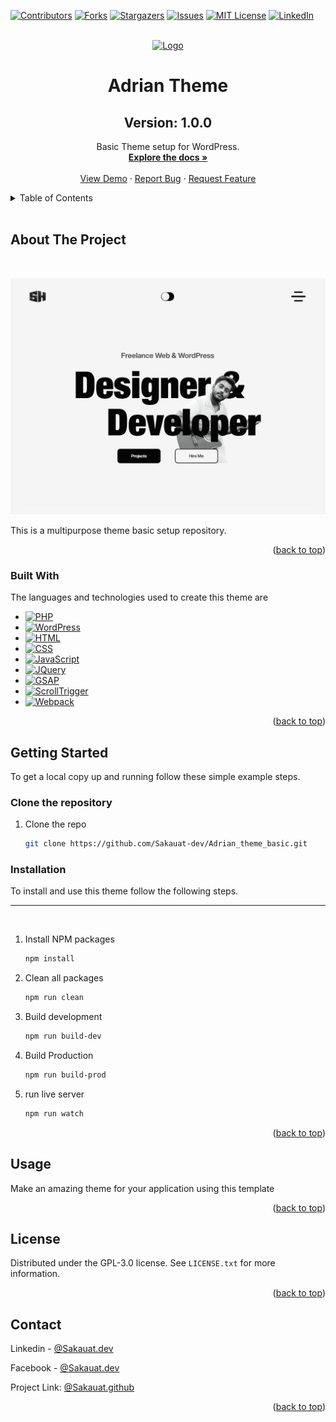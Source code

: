 <!--Adding Back to top button-->

<a id="readme-top" name="readme-top"></a>

[![Contributors][contributors-shield]][contributors-url]
[![Forks][forks-shield]][forks-url]
[![Stargazers][stars-shield]][stars-url]
[![Issues][issues-shield]][issues-url]
[![MIT License][license-shield]][license-url]
[![LinkedIn][linkedin-shield]][linkedin-url]

<!-- PROJECT LOGO -->
<br />
<div align="center">
  <a href="#">
    <img src="favicon.ico" alt="Logo" width="80" height="80">
  </a>

  <h1 align="center">Adrian Theme</h1>
  <h2 align="center">Version: 1.0.0</h2>

  <p align="center">
    Basic Theme setup for WordPress.
    <br />
    <a href="#"><strong>Explore the docs »</strong></a>
    <br />
    <br />
    <a href="">View Demo</a>
    ·
    <a href="">Report Bug</a>
    ·
    <a href="">Request Feature</a>
  </p>
</div>

<!-- TABLE OF CONTENTS -->
<details>
  <summary>Table of Contents</summary>
  <ol>
    <li>
      <a href="#about-the-project">About The Project</a>
      <ul>
        <li><a href="#built-with">Built With</a></li>
      </ul>
    </li>
    <li>
      <a href="#getting-started">Getting Started</a>
      <ul>        
        <li><a href="#installation">Installation</a></li>
      </ul>
    </li>
    <li><a href="#usage">Usage</a></li>    
    <li><a href="#license">License</a></li>
    <li><a href="#contact">Contact</a></li>    
  </ol>
</details>
<br/>

<!-- ABOUT THE PROJECT -->

## About The Project

<br/>

![Product Name Screen Shot][product-screenshot]

This is a multipurpose theme basic setup repository.

<p align="right">(<a href="#readme-top">back to top</a>)</p>

### Built With

The languages and technologies used to create this theme are

- [![PHP][PHP]][php-url]
- [![WordPress][WordPress]][WordPress-url]
- [![HTML][HTML]][HTML-url]
- [![CSS][CSS]][CSS-url]
- [![JavaScript][JavaScript]][JavaScript-url]
- [![JQuery][JQuery.com]][JQuery-url]
- [![GSAP][GSAP.com]][GSAP-url]
- [![ScrollTrigger][ScrollTrigger.com]][ScrollTrigger-url]
- [![Webpack][webpack.com]][webpack-url]

<p align="right">(<a href="#readme-top">back to top</a>)</p>

<!-- GETTING STARTED -->

## Getting Started

To get a local copy up and running follow these simple example steps.

### Clone the repository

1. Clone the repo
   ```sh
   git clone https://github.com/Sakauat-dev/Adrian_theme_basic.git
   ```

### Installation

To install and use this theme follow the following steps.

<hr/>
<br/>

1. Install NPM packages
   ```sh
   npm install
   ```
2. Clean all packages
   ```sh
   npm run clean
   ```
3. Build development
   ```sh
   npm run build-dev
   ```
4. Build Production
   ```sh
   npm run build-prod
   ```
5. run live server
   ```sh
   npm run watch
   ```

<p align="right">(<a href="#readme-top">back to top</a>)</p>

<!-- USAGE EXAMPLES -->

## Usage

Make an amazing theme for your application using this template

<p align="right">(<a href="#readme-top">back to top</a>)</p>

## License

Distributed under the GPL-3.0 license. See `LICENSE.txt` for more information.

<p align="right">(<a href="#readme-top">back to top</a>)</p>

<!-- CONTACT -->

## Contact

Linkedin - [@Sakauat.dev](https://www.linkedin.com/in/sakauat-hossen-58853a25b/)

Facebook - [@Sakauat.dev](https://www.facebook.com/sakauat.dev/)

Project Link: [@Sakauat.github](https://github.com/Sakauat-dev/Adrian_theme_basic)

<p align="right">(<a href="#readme-top">back to top</a>)</p>

<!-- MARKDOWN LINKS & IMAGES -->
<!-- https://www.markdownguide.org/basic-syntax/#reference-style-links -->

[contributors-shield]: https://img.shields.io/github/contributors/Sakauat-dev/Adrian_theme_basic.svg?style=for-the-badge
[contributors-url]: https://github.com/Sakauat-dev/Adrian_theme_basic/graphs/contributors
[forks-shield]: https://img.shields.io/github/forks/Sakauat-dev/Adrian_theme_basic.svg?style=for-the-badge
[forks-url]: https://github.com/Sakauat-dev/Adrian_theme_basic/network/members
[stars-shield]: https://img.shields.io/github/stars/Sakauat-dev/Adrian_theme_basic.svg?style=for-the-badge
[stars-url]: https://github.com/Sakauat-dev/Adrian_theme_basic/stargazers
[issues-shield]: https://img.shields.io/github/issues/Sakauat-dev/Adrian_theme_basic.svg?style=for-the-badge
[issues-url]: https://github.com/Sakauat-dev/Adrian_theme_basic/issues
[license-shield]: https://img.shields.io/github/license/Sakauat-dev/Adrian_theme_basic.svg?style=for-the-badge
[license-url]: https://github.com/Sakauat-dev/Adrian_theme_basic/blob/master/LICENSE.txt
[linkedin-shield]: https://img.shields.io/badge/-LinkedIn-black.svg?style=for-the-badge&logo=linkedin&colorB=555
[linkedin-url]: https://www.linkedin.com/in/sakauat-hossen-58853a25b/
[product-screenshot]: screenshot.png

<!-- technologies -->

[PHP]: https://img.shields.io/badge/-php-777BB3?style=for-the-badge&logo=php&logoColor=white
[php-url]: https://www.php.net/
[WordPress]: https://img.shields.io/badge/-WordPress-eeeeee?style=for-the-badge&logo=WordPress&logoColor=black
[WordPress-url]: https://wordpress.org/
[HTML]: https://img.shields.io/badge/-HTML-orange?style=for-the-badge&logo=HTML5&logoColor=white
[HTML-url]: https://html.com/
[CSS]: https://img.shields.io/badge/-CSS-264de4?style=for-the-badge&logo=CSS3&logoColor=white
[CSS-url]: https://www.css3.com/
[javascript]: https://img.shields.io/badge/JavaScript-yellow?style=for-the-badge&logo=javascript&logoColor=white
[javascript-url]: https://www.javascript.com/
[JQuery.com]: https://img.shields.io/badge/JQuery-blue?style=for-the-badge&logo=jquery&logoColor=white
[JQuery-url]: https://jquery.com
[GSAP.com]: https://img.shields.io/badge/GSAP-green?style=for-the-badge&logo=greensock&logoColor=black
[GSAP-url]: https://greensock.com/gsap/
[ScrollTrigger.com]: https://img.shields.io/badge/ScrollTrigger-lime?style=for-the-badge&logo=greensock&logoColor=black
[ScrollTrigger-url]: https://greensock.com/scrolltrigger/
[webpack.com]: https://img.shields.io/badge/webpack-blue?style=for-the-badge&logo=webpack&logoColor=white
[webpack-url]: https://webpack.js.org/
